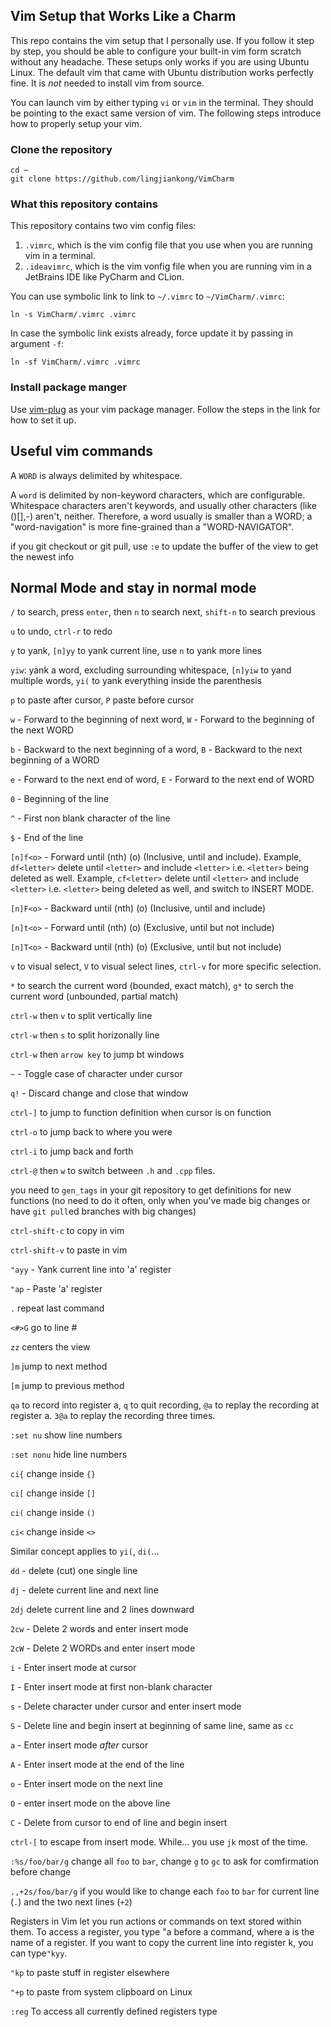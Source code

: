 ## Vim Setup that Works Like a Charm

This repo contains the vim setup that I personally use. If you follow it step by step, you should be able to configure your built-in vim form scratch without any headache. These setups only works if you are using Ubuntu Linux. The default vim that came with Ubuntu distribution works perfectly fine. It is *not* needed to install vim from source.

You can launch vim by either typing `vi` or `vim` in the terminal. They should be pointing to the exact same version of vim. The following steps introduce how to properly setup your vim.

### Clone the repository

```
cd ~
git clone https://github.com/lingjiankong/VimCharm
```

### What this repository contains

This repository contains two vim config files:

1. `.vimrc`, which is the vim config file that you use when you are running vim in a terminal.
2. `.ideavimrc`, which is the vim vonfig file when you are running vim in a JetBrains IDE like PyCharm and CLion.

You can use symbolic link to link to `~/.vimrc` to `~/VimCharm/.vimrc`:

```
ln -s VimCharm/.vimrc .vimrc
```

In case the symbolic link exists already, force update it by passing in argument `-f`:

```
ln -sf VimCharm/.vimrc .vimrc
```

### Install package manger

Use [vim-plug](https://github.com/junegunn/vim-plug) as your vim package manager. Follow the steps in the link for how to set it up.


## Useful vim commands

A `WORD` is always delimited by whitespace.

A `word` is delimited by non-keyword characters, which are configurable. Whitespace characters aren't keywords, and usually other characters (like ()[],-) aren't, neither. Therefore, a word usually is smaller than a WORD; a "word-navigation" is more fine-grained than a "WORD-NAVIGATOR".

if you git checkout or git pull, use `:e` to update the buffer of the view to get the newest info

## Normal Mode and stay in normal mode

`/` to search, press `enter`, then `n` to search next, `shift-n` to search previous

`u` to undo, `ctrl-r` to redo

`y` to yank, `[n]yy` to yank current line, use `n` to yank more lines

`yiw`: yank a word, excluding surrounding whitespace, `[n]yiw` to yand multiple words, `yi(` to yank everything inside the parenthesis

`p` to paste after cursor, `P` paste before cursor

`w` - Forward to the beginning of next word, `W` - Forward to the beginning of the next WORD

`b` - Backward to the next beginning of a word, `B` - Backward to the next beginning of a WORD

`e` - Forward to the next end of word, `E` - Forward to the next end of WORD

`0` - Beginning of the line

`^` - First non blank character of the line 

`$` - End of the line

`[n]f<o>` - Forward until (nth) (o)  (Inclusive, until and include). Example, `df<letter>` delete until `<letter>` and include `<letter>` i.e. `<letter>` being deleted as well. Example, `cf<letter>` delete until `<letter>` and include `<letter>` i.e. `<letter>` being deleted as well, and switch to INSERT MODE. 

`[n]F<o>` - Backward until (nth) (o) (Inclusive, until and include)

`[n]t<o>` - Forward until (nth) (o)  (Exclusive, until but not include)

`[n]T<o>` - Backward until (nth) (o) (Exclusive, until but not include)

`v` to visual select, `V` to visual select lines, `ctrl-v` for more specific selection.

`*` to search the current word (bounded, exact match), `g*` to serch the current word (unbounded, partial match)

`ctrl-w` then `v` to split vertically line

`ctrl-w` then `s` to split horizonally line

`ctrl-w` then `arrow key` to jump bt windows

`~` - Toggle case of character under cursor

`q!` - Discard change and close that window

`ctrl-]` to jump to function definition when cursor is on function

`ctrl-o` to jump back to where you were

`ctrl-i` to jump back and forth

`ctrl-@` then `w` to switch between `.h` and `.cpp` files.

you need to `gen_tags` in your git repository to get definitions for new functions (no need to do it often, only when you've made big changes or have `git pull`ed branches with big changes)

`ctrl-shift-c` to copy in vim

`ctrl-shift-v` to paste in vim

`"ayy` - Yank current line into 'a' register

`"ap`  - Paste 'a' register

`.` repeat last command

`<#>G` go to line #

`zz` centers the view

`]m` jump to next method

`[m` jump to previous method

`qa` to record into register a, `q` to quit recording, `@a` to replay the recording at register a. `3@a` to replay the recording three times.

`:set nu` show line numbers

`:set nonu` hide line numbers

`ci{` change inside `{}`

`ci[` change inside `[]`

`ci(` change inside `()`

`ci<` change inside `<>`

Similar concept applies to `yi(`, `di(`...

`dd` - delete (cut) one single line

`dj` - delete current line and next line

`2dj` delete current line and 2 lines downward

`2cw` - Delete 2 words and enter insert mode

`2cW` - Delete 2 WORDs and enter insert mode

`i` - Enter insert mode at cursor

`I` - Enter insert mode at first non-blank character

`s` - Delete character under cursor and enter insert mode

`S` - Delete line and begin insert at beginning of same line, same as `cc`

`a` - Enter insert mode _after_ cursor

`A` - Enter insert mode at the end of the line

`o` - Enter insert mode on the next line

`O` - enter insert mode on the above line

`C` - Delete from cursor to end of line and begin insert

`ctrl-[` to escape from insert mode. While... you use `jk` most of the time. 

`:%s/foo/bar/g` change all `foo` to `bar`, change `g` to `gc` to ask for comfirmation before change

`.,+2s/foo/bar/g` if you would like to change each `foo` to `bar` for current line (`.`) and the two next lines (`+2`)

Registers in Vim let you run actions or commands on text stored within them. To access a register, you type "a before a command, where a is the name of a register. If you want to copy the current line into register k, you can type`"kyy`.

`"kp` to paste stuff in register elsewhere

`"+p` to paste from system clipboard on Linux

`:reg` To access all currently defined registers type

